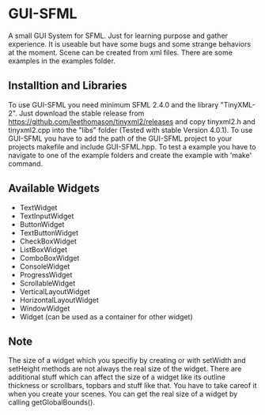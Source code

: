 # GUI-SFML
A small GUI System for SFML. Just for learning purpose and gather experience. It is useable but have some bugs and some strange behaviors at the moment. Scene can be created from xml files. There are some examples in the examples folder.

## Installtion and Libraries
To use GUI-SFML you need minimum SFML 2.4.0 and the library "TinyXML-2".
Just download the stable release from https://github.com/leethomason/tinyxml2/releases and copy tinyxml2.h and tinyxml2.cpp into the "libs" folder (Tested with stable Version 4.0.1).
To use GUI-SFML you have to add the path of the GUI-SFML project to your projects makefile and include GUI-SFML.hpp.
To test a example you have to navigate to one of the example folders and create the example with 'make' command.


## Available Widgets
- TextWidget
- TextInputWidget
- ButtonWidget
- TextButtonWidget
- CheckBoxWidget
- ListBoxWidget
- ComboBoxWidget
- ConsoleWidget
- ProgressWidget
- ScrollableWidget
- VerticalLayoutWidget
- HorizontalLayoutWidget
- WindowWidget
- Widget (can be used as a container for other widget)

## Note
The size of a widget which you specifiy by creating or with setWidth and setHeight methods are not always the real size of the widget. There are additional stuff which can affect the size of a widget like its outline thickness or scrollbars, topbars and stuff like that. You have to take careof it when you create your scenes. You can get the real size of a widget by calling getGlobalBounds().

